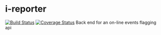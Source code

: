 # i-reporter
[![Build Status](https://travis-ci.com/Anguandia/i-reporter.svg?branch=deploy)](https://travis-ci.com/Anguandia/i-reporter)
[![Coverage Status](https://coveralls.io/repos/github/Anguandia/i-reporter/badge.svg?branch=deploy)](https://coveralls.io/github/Anguandia/i-reporter?branch=deploy)
Back end for an on-line events flagging api

